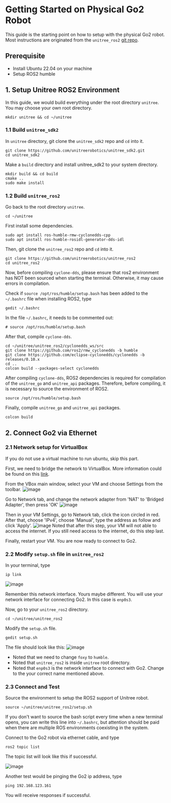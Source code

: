 # Getting Started on Physical Go2 Robot

This guide is the starting point on how to setup with the physical Go2 robot. Most instructions are originated from the `unitree_ros2` [git repo](https://github.com/unitreerobotics/unitree_ros2.git).

## Prerequisite

- Install Ubuntu 22.04 on your machine
- Setup ROS2 humble

## 1. Setup Unitree ROS2 Environment

In this guide, we would build everything under the root directory `unitree`. You may choose your own root directory.
```
mkdir unitree && cd ~/unitree
```

### 1.1 Build `unitree_sdk2`

In `unitree` directory, git clone the `unitree_sdk2` repo and `cd` into it.
```
git clone https://github.com/unitreerobotics/unitree_sdk2.git
cd unitree_sdk2
```
Make a `build` directory and install unitree_sdk2 to your system directory.
```
mkdir build && cd build
cmake ..
sudo make install
```

### 1.2 Build `unitree_ros2`

Go back to the root directory `unitree`.
```
cd ~/unitree
```
First install some dependencies.
```
sudo apt install ros-humble-rmw-cyclonedds-cpp
sudo apt install ros-humble-rosidl-generator-dds-idl
```
Then, git clone the `unitree_ros2` repo and `cd` into it.
```
git clone https://github.com/unitreerobotics/unitree_ros2
cd unitree_ros2
```
Now, before compiling `cyclone-dds`, please ensure that ros2 environment has NOT been sourced when starting the terminal. Otherwise, it may cause errors in compilation.

Check if `source /opt/ros/humble/setup.bash` has been added to the `~/.bashrc` file when installing ROS2, type
```
gedit ~/.bashrc
```
In the file `~/.bashrc`, it needs to be commented out:
```
# source /opt/ros/humble/setup.bash 
```
After that, compile `cyclone-dds`.
```
cd ~/unitree/unitree_ros2/cyclonedds_ws/src
git clone https://github.com/ros2/rmw_cyclonedds -b humble
git clone https://github.com/eclipse-cyclonedds/cyclonedds -b releases/0.10.x 
cd ..
colcon build --packages-select cyclonedds
```
After compiling `cyclone-dds`, ROS2 dependencies is required for compilation of the `unitree_go` and `unitree_api` packages. Therefore, before compiling, it is necessary to source the environment of ROS2.
```
source /opt/ros/humble/setup.bash
```
Finally, compile `unitree_go` and `unitree_api` packages.
```
colcon build
```

## 2. Connect Go2 via Ethernet

### 2.1 Network setup for VirtualBox

If you do not use a virtual machine to run ubuntu, skip this part.

First, we need to bridge the network to VirtualBox. More information could be found on this [link](https://wiki.dave.eu/index.php/VirtualBox_Network_Configuration).

From the VBox main window, select your VM and choose Settings from the toolbar.
![image](https://github.com/user-attachments/assets/62d69b81-fe9d-4a04-a980-dce4159c8e0b)

Go to Network tab, and change the network adapter from 'NAT' to 'Bridged Adapter', then press 'OK'
![image](https://github.com/user-attachments/assets/79ed74b3-25d7-4c2c-9d17-8346f1678bd5)


Then in your VM Settings, go to Network tab, click the icon circled in red. After that, choose 'IPv4', choose 'Manual', type the address as follow and click 'Apply'.
![image](https://github.com/user-attachments/assets/2fcca4ca-e201-4486-8119-0e075f64a265)
Noted that after this step, your VM will not able to access the internet. If you still need access to the internet, do this step last.

Finally, restart your VM. You are now ready to connect to Go2.

### 2.2 Modify `setup.sh` file in `unitree_ros2`

In your terminal, type
```
ip link
```
![image](https://github.com/user-attachments/assets/69718ca3-1ca9-49c2-bdab-3c0195cd03b6)

Remember this network interface. Yours maybe different. You will use your network interface for connecting Go2. In this case is `enp0s3`.

Now, go to your `unitree_ros2` directory.
```
cd ~/unitree/unitree_ros2
```
Modify the `setup.sh` file.
```
gedit setup.sh
```
The file should look like this:
![image](https://github.com/user-attachments/assets/3a67aaaa-2ad6-4b62-9c82-d7693d52b92f)
- Noted that we need to change `foxy` to `humble`.
- Noted that `unitree_ros2` is inside `unitree` root directory.
- Noted that `enp0s3` is the network interface to connect with Go2. Change to the your correct name mentioned above.

### 2.3 Connect and Test

Source the environment to setup the ROS2 support of Unitree robot.
```
source ~/unitree/unitree_ros2/setup.sh
```
If you don't want to source the bash script every time when a new terminal opens, you can write this line into `~/.bashrc`, but attention should be paid when there are multiple ROS environments coexisting in the system.

Connect to the Go2 robot via ethernet cable, and type 
```
ros2 topic list
```
The topic list will look like this if successful.

![image](https://github.com/user-attachments/assets/3e496c64-96ca-4b44-9a4c-a49bdc609245)


Another test would be pinging the Go2 ip address, type
```
ping 192.168.123.161
```
You will receive responses if successful.




